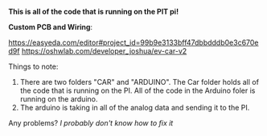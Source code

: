 **This is all of the code that is running on the PIT pi!**

**Custom PCB and Wiring**:

https://easyeda.com/editor#project_id=99b9e3133bff47dbbdddb0e3c670ed9f
https://oshwlab.com/developer_joshua/ev-car-v2

Things to note:
1. There are two folders "CAR" and "ARDUINO". The Car folder holds all of the code that is running on the PI. All of the code in the Arduino foler is running on the arduino.
2. The arduino is taking in all of the analog data and sending it to the PI.

Any problems? _I probably don't know how to fix it_
